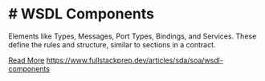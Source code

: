 # # WSDL Components

Elements like Types, Messages, Port Types, Bindings, and Services. These define the rules and structure, similar to sections in a contract.

[Read More](https://www.fullstackprep.dev/articles/sda/soa/wsdl-components) https://www.fullstackprep.dev/articles/sda/soa/wsdl-components